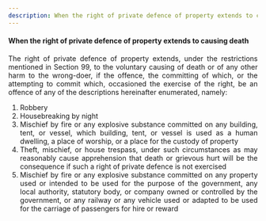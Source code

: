 ```yaml
---
description: When the right of private defence of property extends to causing death
---
```


#### When the right of private defence of property extends to causing death
<div style="text-align: justify">

The right of private defence of property extends, under the restrictions mentioned in Section 99, to the voluntary causing of death or of any other harm to the wrong-doer, if the offence, the committing of which, or the attempting to commit which, occasioned the exercise of the right, be an offence of any of the descriptions hereinafter enumerated, namely:

</div>


1. <div style="text-align: justify"> Robbery
2. <div style="text-align: justify"> Housebreaking by night
3. <div style="text-align: justify"> Mischief by fire or any explosive substance committed on any building, tent, or vessel, which building, tent, or vessel is used as a human dwelling, a place of worship, or a place for the custody of property
4. <div style="text-align: justify"> Theft, mischief, or house trespass, under such circumstances as may reasonably cause apprehension that death or grievous hurt will be the consequence if such a right of private defence is not exercised
5. <div style="text-align: justify"> Mischief by fire or any explosive substance committed on any property used or intended to be used for the purpose of the government, any local authority, statutory body, or company owned or controlled by the government, or any railway or any vehicle used or adapted to be used for the carriage of passengers for hire or reward
